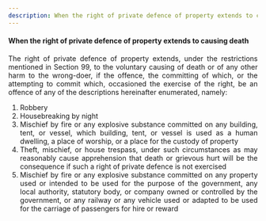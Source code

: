 ```yaml
---
description: When the right of private defence of property extends to causing death
---
```


#### When the right of private defence of property extends to causing death
<div style="text-align: justify">

The right of private defence of property extends, under the restrictions mentioned in Section 99, to the voluntary causing of death or of any other harm to the wrong-doer, if the offence, the committing of which, or the attempting to commit which, occasioned the exercise of the right, be an offence of any of the descriptions hereinafter enumerated, namely:

</div>


1. <div style="text-align: justify"> Robbery
2. <div style="text-align: justify"> Housebreaking by night
3. <div style="text-align: justify"> Mischief by fire or any explosive substance committed on any building, tent, or vessel, which building, tent, or vessel is used as a human dwelling, a place of worship, or a place for the custody of property
4. <div style="text-align: justify"> Theft, mischief, or house trespass, under such circumstances as may reasonably cause apprehension that death or grievous hurt will be the consequence if such a right of private defence is not exercised
5. <div style="text-align: justify"> Mischief by fire or any explosive substance committed on any property used or intended to be used for the purpose of the government, any local authority, statutory body, or company owned or controlled by the government, or any railway or any vehicle used or adapted to be used for the carriage of passengers for hire or reward
